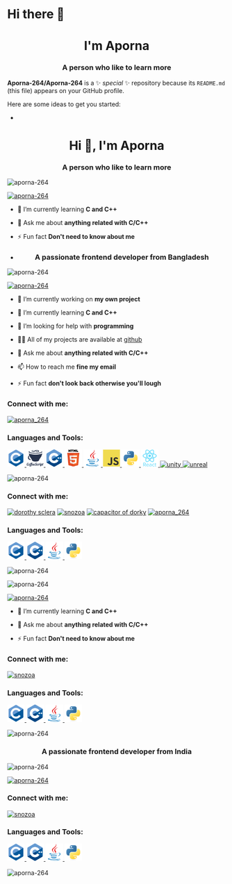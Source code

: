 # Hi there 👋
 <h1 align="center">  I'm Aporna</h1>
<h3 align="center">A person who like to learn more</h3>

**Aporna-264/Aporna-264** is a ✨ _special_ ✨ repository because its `README.md` (this file) appears on your GitHub profile.

Here are some ideas to get you started:

-

<h1 align="center">Hi 👋, I'm Aporna</h1>
<h3 align="center">A person who like to learn more</h3>

<p align="left"> <img src="https://komarev.com/ghpvc/?username=aporna-264&label=Profile%20views&color=0e75b6&style=flat" alt="aporna-264" /> </p>

<p align="left"> <a href="https://github.com/ryo-ma/github-profile-trophy"><img src="https://github-profile-trophy.vercel.app/?username=aporna-264" alt="aporna-264" /></a> </p>

- 🌱 I’m currently learning **C and C++**

- 💬 Ask me about **anything related with C/C++**

- ⚡ Fun fact **Don't need to know about me**
- <h3 align="center">A passionate frontend developer from Bangladesh</h3>

<p align="left"> <img src="https://komarev.com/ghpvc/?username=aporna-264&label=Profile%20views&color=0e75b6&style=flat" alt="aporna-264" /> </p>

<p align="left"> <a href="https://github.com/ryo-ma/github-profile-trophy"><img src="https://github-profile-trophy.vercel.app/?username=aporna-264" alt="aporna-264" /></a> </p>

- 🔭 I’m currently working on **my own project**

- 🌱 I’m currently learning **C and C++**

- 🤝 I’m looking for help with **programming**

- 👨‍💻 All of my projects are available at [github](github)

- 💬 Ask me about **anything related with C/C++**

- 📫 How to reach me **fine my email**

- ⚡ Fun fact **don't look back otherwise you'll lough**

<h3 align="left">Connect with me:</h3>
<p align="left">
<a href="https://codeforces.com/profile/aporna_264" target="blank"><img align="center" src="https://raw.githubusercontent.com/rahuldkjain/github-profile-readme-generator/master/src/images/icons/Social/codeforces.svg" alt="aporna_264" height="30" width="40" /></a>
</p>

<h3 align="left">Languages and Tools:</h3>
<p align="left"> <a href="https://www.cprogramming.com/" target="_blank" rel="noreferrer"> <img src="https://raw.githubusercontent.com/devicons/devicon/master/icons/c/c-original.svg" alt="c" width="40" height="40"/> </a> <a href="https://offeescript.org" target="_blank" rel="noreferrer"> <img src="https://raw.githubusercontent.com/devicons/devicon/master/icons/coffeescript/coffeescript-original-wordmark.svg" alt="coffeescript" width="40" height="40"/> </a> <a href="https://www.w3schools.com/cpp/" target="_blank" rel="noreferrer"> <img src="https://raw.githubusercontent.com/devicons/devicon/master/icons/cplusplus/cplusplus-original.svg" alt="cplusplus" width="40" height="40"/> </a> <a href="https://www.w3.org/html/" target="_blank" rel="noreferrer"> <img src="https://raw.githubusercontent.com/devicons/devicon/master/icons/html5/html5-original-wordmark.svg" alt="html5" width="40" height="40"/> </a> <a href="https://www.java.com" target="_blank" rel="noreferrer"> <img src="https://raw.githubusercontent.com/devicons/devicon/master/icons/java/java-original.svg" alt="java" width="40" height="40"/> </a> <a href="https://developer.mozilla.org/en-US/docs/Web/JavaScript" target="_blank" rel="noreferrer"> <img src="https://raw.githubusercontent.com/devicons/devicon/master/icons/javascript/javascript-original.svg" alt="javascript" width="40" height="40"/> </a> <a href="https://www.python.org" target="_blank" rel="noreferrer"> <img src="https://raw.githubusercontent.com/devicons/devicon/master/icons/python/python-original.svg" alt="python" width="40" height="40"/> </a> <a href="https://reactjs.org/" target="_blank" rel="noreferrer"> <img src="https://raw.githubusercontent.com/devicons/devicon/master/icons/react/react-original-wordmark.svg" alt="react" width="40" height="40"/> </a> <a href="https://unity.com/" target="_blank" rel="noreferrer"> <img src="https://www.vectorlogo.zone/logos/unity3d/unity3d-icon.svg" alt="unity" width="40" height="40"/> </a> <a href="https://unrealengine.com/" target="_blank" rel="noreferrer"> <img src="https://raw.githubusercontent.com/kenangundogan/fontisto/036b7eca71aab1bef8e6a0518f7329f13ed62f6b/icons/svg/brand/unreal-engine.svg" alt="unreal" width="40" height="40"/> </a> </p>

<p><img align="center" src="https://github-readme-stats.vercel.app/api/top-langs?username=aporna-264&show_icons=true&locale=en&layout=compact" alt="aporna-264" /></p>


<h3 align="left">Connect with me:</h3>
<p align="left">
<a href="https://fb.com/dorothy sclera" target="blank"><img align="center" src="https://raw.githubusercontent.com/rahuldkjain/github-profile-readme-generator/master/src/images/icons/Social/facebook.svg" alt="dorothy sclera" height="30" width="40" /></a>
<a href="https://instagram.com/snozoa" target="blank"><img align="center" src="https://raw.githubusercontent.com/rahuldkjain/github-profile-readme-generator/master/src/images/icons/Social/instagram.svg" alt="snozoa" height="30" width="40" /></a>
<a href="https://www.youtube.com/c/capacitor of dorky" target="blank"><img align="center" src="https://raw.githubusercontent.com/rahuldkjain/github-profile-readme-generator/master/src/images/icons/Social/youtube.svg" alt="capacitor of dorky" height="30" width="40" /></a>
<a href="https://codeforces.com/profile/aporna_264" target="blank"><img align="center" src="https://raw.githubusercontent.com/rahuldkjain/github-profile-readme-generator/master/src/images/icons/Social/codeforces.svg" alt="aporna_264" height="30" width="40" /></a>
</p>

<h3 align="left">Languages and Tools:</h3>
<p align="left"> <a href="https://www.cprogramming.com/" target="_blank" rel="noreferrer"> <img src="https://raw.githubusercontent.com/devicons/devicon/master/icons/c/c-original.svg" alt="c" width="40" height="40"/> </a> <a href="https://www.w3schools.com/cpp/" target="_blank" rel="noreferrer"> <img src="https://raw.githubusercontent.com/devicons/devicon/master/icons/cplusplus/cplusplus-original.svg" alt="cplusplus" width="40" height="40"/> </a> <a href="https://www.java.com" target="_blank" rel="noreferrer"> <img src="https://raw.githubusercontent.com/devicons/devicon/master/icons/java/java-original.svg" alt="java" width="40" height="40"/> </a> <a href="https://www.python.org" target="_blank" rel="noreferrer"> <img src="https://raw.githubusercontent.com/devicons/devicon/master/icons/python/python-original.svg" alt="python" width="40" height="40"/> </a> </p>

<p><img align="center" src="https://github-readme-stats.vercel.app/api/top-langs?username=aporna-264&show_icons=true&locale=en&layout=compact" alt="aporna-264" /></p>


<p align="left"> <img src="https://komarev.com/ghpvc/?username=aporna-264&label=Profile%20views&color=0e75b6&style=flat" alt="aporna-264" /> </p>

<p align="left"> <a href="https://github.com/ryo-ma/github-profile-trophy"><img src="https://github-profile-trophy.vercel.app/?username=aporna-264" alt="aporna-264" /></a> </p>

- 🌱 I’m currently learning **C and C++**

- 💬 Ask me about **anything related with C/C++**

- ⚡ Fun fact **Don't need to know about me**

<h3 align="left">Connect with me:</h3>
<p align="left">
<a href="https://instagram.com/snozoa" target="blank"><img align="center" src="https://raw.githubusercontent.com/rahuldkjain/github-profile-readme-generator/master/src/images/icons/Social/instagram.svg" alt="snozoa" height="30" width="40" /></a>
</p>

<h3 align="left">Languages and Tools:</h3>
<p align="left"> <a href="https://www.cprogramming.com/" target="_blank" rel="noreferrer"> <img src="https://raw.githubusercontent.com/devicons/devicon/master/icons/c/c-original.svg" alt="c" width="40" height="40"/> </a> <a href="https://www.w3schools.com/cpp/" target="_blank" rel="noreferrer"> <img src="https://raw.githubusercontent.com/devicons/devicon/master/icons/cplusplus/cplusplus-original.svg" alt="cplusplus" width="40" height="40"/> </a> <a href="https://www.java.com" target="_blank" rel="noreferrer"> <img src="https://raw.githubusercontent.com/devicons/devicon/master/icons/java/java-original.svg" alt="java" width="40" height="40"/> </a> <a href="https://www.python.org" target="_blank" rel="noreferrer"> <img src="https://raw.githubusercontent.com/devicons/devicon/master/icons/python/python-original.svg" alt="python" width="40" height="40"/> </a> </p>

<p><img align="center" src="https://github-readme-stats.vercel.app/api/top-langs?username=aporna-264&show_icons=true&locale=en&layout=compact" alt="aporna-264" /></p>



<h3 align="center">A passionate frontend developer from India</h3>

<p align="left"> <img src="https://komarev.com/ghpvc/?username=aporna-264&label=Profile%20views&color=0e75b6&style=flat" alt="aporna-264" /> </p>

<p align="left"> <a href="https://github.com/ryo-ma/github-profile-trophy"><img src="https://github-profile-trophy.vercel.app/?username=aporna-264" alt="aporna-264" /></a> </p>

<h3 align="left">Connect with me:</h3>
<p align="left">
<a href="https://instagram.com/snozoa" target="blank"><img align="center" src="https://raw.githubusercontent.com/rahuldkjain/github-profile-readme-generator/master/src/images/icons/Social/instagram.svg" alt="snozoa" height="30" width="40" /></a>
</p>

<h3 align="left">Languages and Tools:</h3>
<p align="left"> <a href="https://www.cprogramming.com/" target="_blank" rel="noreferrer"> <img src="https://raw.githubusercontent.com/devicons/devicon/master/icons/c/c-original.svg" alt="c" width="40" height="40"/> </a> <a href="https://www.w3schools.com/cpp/" target="_blank" rel="noreferrer"> <img src="https://raw.githubusercontent.com/devicons/devicon/master/icons/cplusplus/cplusplus-original.svg" alt="cplusplus" width="40" height="40"/> </a> <a href="https://www.java.com" target="_blank" rel="noreferrer"> <img src="https://raw.githubusercontent.com/devicons/devicon/master/icons/java/java-original.svg" alt="java" width="40" height="40"/> </a> <a href="https://www.python.org" target="_blank" rel="noreferrer"> <img src="https://raw.githubusercontent.com/devicons/devicon/master/icons/python/python-original.svg" alt="python" width="40" height="40"/> </a> </p>

<p><img align="center" src="https://github-readme-stats.vercel.app/api/top-langs?username=aporna-264&show_icons=true&locale=en&layout=compact" alt="aporna-264" /></p>

